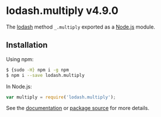# lodash.multiply v4.9.0

The [lodash](https://lodash.com/) method `_.multiply` exported as a [Node.js](https://nodejs.org/) module.

## Installation

Using npm:
```bash
$ {sudo -H} npm i -g npm
$ npm i --save lodash.multiply
```

In Node.js:
```js
var multiply = require('lodash.multiply');
```

See the [documentation](https://lodash.com/docs#multiply) or [package source](https://github.com/lodash/lodash/blob/4.9.0-npm-packages/lodash.multiply) for more details.
